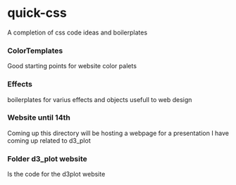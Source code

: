 # quick-css

A completion of css code ideas and boilerplates

### ColorTemplates
Good starting points for website color palets


### Effects
boilerplates for varius effects and objects usefull to web design

### Website until 14th
Coming up this directory will be hosting a webpage for a presentation I have coming up related to d3_plot

### Folder d3_plot website
Is the code for the d3plot website 
